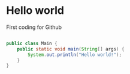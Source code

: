 # Hello world

First coding for Github

```java

public class Main {
    public static void main(String[] args) {
        System.out.println("Hello world!");
    }
}
```

